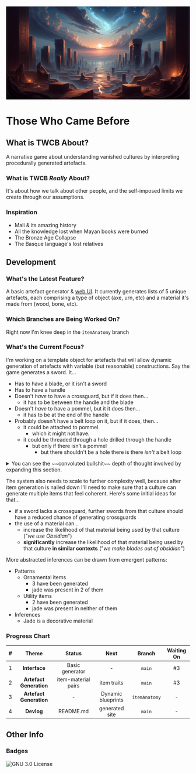 ![Ruins under a night sky](/img/banner.png)

# Those Who Came Before

## What is TWCB About?

A narrative game about understanding vanished cultures by interpreting procedurally generated artefacts.

### What is TWCB *Really* About?

It's about how we talk about other people, and the self-imposed limits we create through our assumptions.

### Inspiration

- Mali & its amazing history
- All the knowledge lost when Mayan books were burned
- The Bronze Age Collapse
- The Basque language's lost relatives

## Development

### What's the Latest Feature?

A basic artefact generator & [web UI](https://jasonwarrenuk.github.io/Those-Who-Came-Before/). It currently generates lists of 5 unique artefacts, each comprising a type of object (axe, urn, etc) and a material it's made from (wood, bone, etc).

### Which Branches are Being Worked On?

Right now I'm knee deep in the `itemAnatomy` branch

### What's the Current Focus?

I'm working on a template object for artefacts that will allow dynamic generation of artefacts with variable (but reasonable) constructions. Say the game generates a sword. It...

- Has to have a blade, or it isn't a sword
- Has to have a handle
- Doesn't *have* to have a crossguard, but if it does then...
	- it has to be between the handle and the blade
- Doesn't *have* to have a pommel, but it it does then...
	- it has to be at the end of the handle
- Probably doesn't have a belt loop on it, but if it does, then...
	- it could be attached to pommel.
 		- which it might not have.
 	- it could be threaded through a hole drilled through the handle
  		- but only if there isn't a pommel
    		- but there shouldn't be a hole there is there *isn't* a belt loop

<details>
	
<summary>You can see the ~~convoluted bullshit~~ depth of thought involved by expanding this section.</summary>

### Artefact Generation Flowchart

```mermaid
graph TD
type["`**Type**
	What is this object?
	*Sword*
	*Vase*
	*Brooch*
`"]

type ---> chance
type ---> loc1
type ---> loc2
type ---> orientation
type ---> position

chance["`**Likelihood**
	% chance part exists
`"]

chance -.-> part1
chance -.-> part2

position["`**Position**
	Position when in use
	*Held*
	*Free*
	*Worn*
`"]

orientation["`**Orientation**
	Directionality of object
	*Near -> Far*
	*Bottom -> Top*
	*Back -> Front*
`"]

position & orientation ---> loc1 & loc2

loc1["`**Slot**
	Potential part
	*Grip*
	*Base*
	*Pin*
`"]
loc2["`**Slot**
	Potential part
	*Blade*
	*Mouth*
	*Frontpiece*
`"]

loc1 -..-> part1
loc2 -..-> part2

part1["`**Part**
	If generated
`"]


part2["`**Part**
	If generated
`"]

part1 ---> material1
part2 ---> material2

material1["`**Material**
	What it's made from
	*Bone*
	*Clay*
	*Tin*
`"]
material2["`**Material**
	What it's made from
	*Obsidian*
	*Clay*
	*Jade*
`"]
```

</details>

The system also needs to scale to further complexity well, because after item generation is nailed down I'll need to make sure that a culture can generate multiple items that feel coherent. Here's some initial ideas for that...

- if a sword lacks a crossguard, further swords from that culture should have a reduced chance of generating crossguards
- the use of a material can...
  - increase the likelihood of that material being used by that culture ("*we use Obsidian*")
  - **significantly** increase the likelihood of that material being used by that culture **in similar contexts** ("*we make blades out of obsidian*")

More abstracted inferences can be drawn from emergent patterns:

- Patterns
  - Ornamental items
    - 3 have been generated
    - jade was present in 2 of them
  - Utility items
    - 2 have been generated
    - jade was present in neither of them
- Inferences
  - Jade is a decorative material

### Progress Chart

| # | Theme | Status | Next | Branch | Waiting On |
| :---: | :---: | :---: | :---: | :---: | :---: |
| 1 | **Interface** | Basic generator | - | `main` | #3 |
| 2 | **Artefact Generation** | item-material pairs | item traits | `main` | #3 |
| 3 | **Artefact Generation** | - | Dynamic blueprints | `itemAnatomy` | - |
| 4 | **Devlog** | README.md | generated site | `main` | - |

## Other Info

### Badges

![GNU 3.0 License](https://img.shields.io/badge/license-GNU_General_Public_License_3.0-pink)
